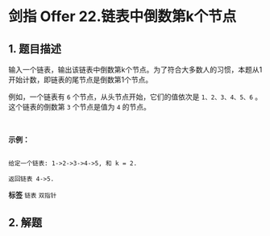 # 剑指 Offer 22.链表中倒数第k个节点

## 1. 题目描述

输入一个链表，输出该链表中倒数第k个节点。为了符合大多数人的习惯，本题从1开始计数，即链表的尾节点是倒数第1个节点。

例如，一个链表有 `6` 个节点，从头节点开始，它们的值依次是 `1、2、3、4、5、6` 。这个链表的倒数第 `3` 个节点是值为 `4` 的节点。

 

 **示例：** 

```

给定一个链表: 1->2->3->4->5, 和 k = 2.

返回链表 4->5.
```
 
**标签**
`链表` `双指针` 


## 2. 解题

